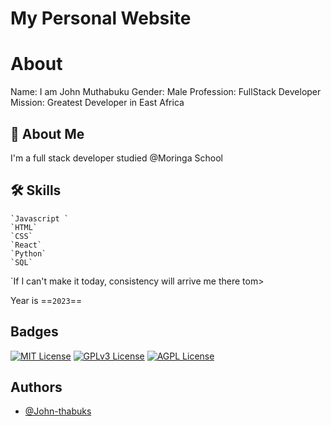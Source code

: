 # My Personal Website  

# About
Name: I am John Muthabuku
Gender: Male
Profession: FullStack Developer
Mission: Greatest Developer in East Africa


## 🚀 About Me
I'm a full stack developer studied @Moringa School




## 🛠 Skills
    `Javascript `
    `HTML`
    `CSS`
    `React`
    `Python`
    `SQL`

`If I can't make it today, consistency will arrive  me there tom>

 Year is ==`2023`==


## Badges

[![MIT License](https://img.shields.io/badge/License-MIT-green.svg)](https://choosealicense.com/licenses/mit/)
[![GPLv3 License](https://img.shields.io/badge/License-GPL%20v3-yellow.svg)](https://opensource.org/licenses/)
[![AGPL License](https://img.shields.io/badge/license-AGPL-blue.svg)](http://www.gnu.org/licenses/agpl-3.0)


## Authors

- [@John-thabuks](https://www.github.com/John-thabuks/)

